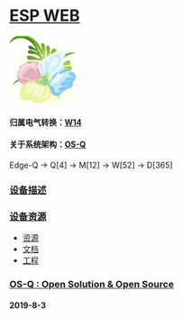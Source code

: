 ﻿# [ESP WEB](https://github.com/OS-Q/D96)
[![sites](OS-Q/OS-Q.png)](http://www.OS-Q.com)
#### 归属电气转换：[W14](https://github.com/OS-Q/W14)
#### 关于系统架构：[OS-Q](https://github.com/OS-Q/OS-Q)

Edge-Q -> Q[4] -> M[12] -> W[52] -> D[365]

### [设备描述](https://github.com/OS-Q/D96/wiki) 


### [设备资源](https://github.com/OS-Q/D96) 

- [资源](src/)
- [文档](docs/)
- [工程](project/)


### [OS-Q : Open Solution & Open Source](http://www.OS-Q.com/D96)
####  2019-8-3